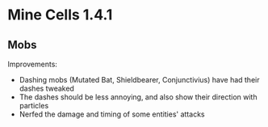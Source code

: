 # Mine Cells 1.4.1

## Mobs

Improvements:

- Dashing mobs (Mutated Bat, Shieldbearer, Conjunctivius) have had their dashes tweaked
- The dashes should be less annoying, and also show their direction with particles
- Nerfed the damage and timing of some entities' attacks
